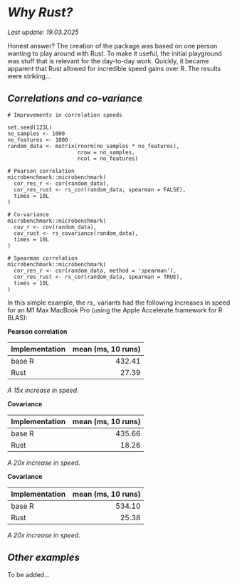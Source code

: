 # *Why Rust?*

*Last update: 19.03.2025* </br>

Honest answer? The creation of the package was based on one person wanting to
play around with Rust. To make it useful, the initial playground was stuff that
is relevant for the day-to-day work. Quickly, it became apparent that Rust
allowed for incredible speed gains over R. The results were striking...

## *Correlations and co-variance*

```
# Improvements in correlation speeds

set.seed(123L)
no_samples <- 1000
no_features <- 1000
random_data <- matrix(rnorm(no_samples * no_features),
                      nrow = no_samples,
                      ncol = no_features)

# Pearson correlation
microbenchmark::microbenchmark(
  cor_res_r <- cor(random_data),
  cor_res_rust <- rs_cor(random_data, spearman = FALSE),
  times = 10L
)

# Co-variance
microbenchmark::microbenchmark(
  cov_r <- cov(random_data),
  cov_rust <- rs_covariance(random_data),
  times = 10L
)

# Spearman correlation
microbenchmark::microbenchmark(
  cor_res_r <- cor(random_data, method = 'spearman'),
  cor_res_rust <- rs_cor(random_data, spearman = TRUE),
  times = 10L
)
```

In this simple example, the *rs_* variants had the following increases in speed
for an M1 Max MacBook Pro (using the Apple Accelerate.framework for R BLAS):

**Pearson correlation**

|Implementation|mean (ms, 10 runs)|
|:--|--:|
|base R| 432.41|
|Rust|27.39|

*A 15x increase in speed.*

**Covariance**

|Implementation|mean (ms, 10 runs)|
|:--|--:|
|base R| 435.66|
|Rust|18.26|

*A 20x increase in speed.*

**Covariance**

|Implementation|mean (ms, 10 runs)|
|:--|--:|
|base R| 534.10|
|Rust|25.38|

*A 20x increase in speed.*

## *Other examples* 

To be added...

